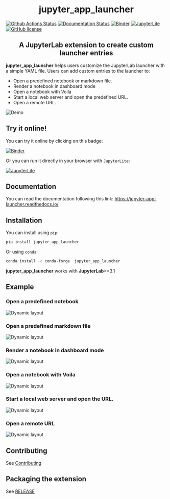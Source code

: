 <h1 align="center">jupyter_app_launcher</h1>

[![Github Actions Status](https://github.com/trungleduc/jupyter_app_launcher/workflows/Build/badge.svg)](https://github.com/trungleduc/jupyter_app_launcher/actions/workflows/build.yml) [![Documentation Status](https://readthedocs.org/projects/jupyter-app-launcher/badge/?version=latest)](https://jupyter-app-launcher.readthedocs.io/en/latest/?badge=latest) [![Binder](https://mybinder.org/badge_logo.svg)](https://mybinder.org/v2/gh/trungleduc/jupyter_app_launcher/main?urlpath=lab) [![JupyterLite](https://jupyterlite.rtfd.io/en/latest/_static/badge.svg)](https://trungleduc.github.io/jupyter_app_launcher/lab/index.html) [![GitHub license](https://badgen.net/github/license/trungleduc/jupyter_app_launcher)](https://github.com/trungleduc/jupyter_app_launcher/blob/master/LICENSE)

<h2 align="center"> A JupyterLab extension to create custom launcher entries </h2>

**jupyter_app_launcher** helps users customize the JupyterLab launcher with a simple YAML file. Users can add custom entries to the launcher to:

- Open a predefined notebook or markdown file.
- Render a notebook in dashboard mode
- Open a notebook with Voila
- Start a local web server and open the predefined URL.
- Open a remote URL.

![Demo](./docs/source/images/launcher-app.gif)

## Try it online!

You can try it online by clicking on this badge:

[![Binder](https://mybinder.org/badge_logo.svg)](https://mybinder.org/v2/gh/trungleduc/jupyter_app_launcher/main?urlpath=lab)

Or you can run it directly in your browser with `JupyterLite`:

[![JupyterLite](https://jupyterlite.rtfd.io/en/latest/_static/badge.svg)](https://trungleduc.github.io/jupyter_app_launcher/lab/index.html)

## Documentation

You can read the documentation following this link: https://jupyter-app-launcher.readthedocs.io/

## Installation

You can install using `pip`:

```bash
pip install jupyter_app_launcher
```

Or using `conda`:

```bash
conda install -c conda-forge  jupyter_app_launcher
```

**jupyter_app_launcher** works with **JupyterLab**>=3.1

## Example

### Open a predefined notebook

![Dynamic layout](./docs/source/images/notebook.gif)

### Open a predefined markdown file

![Dynamic layout](./docs/source/images/markdown.gif)

### Render a notebook in dashboard mode

![Dynamic layout](./docs/source/images/notebook-grid.gif)

### Open a notebook with Voila

![Dynamic layout](./docs/source/images/voila.gif)

### Start a local web server and open the URL.

![Dynamic layout](./docs/source/images/local-url.gif)

### Open a remote URL

![Dynamic layout](./docs/source/images/url.gif)

## Contributing

See [Contributing](https://jupyter-app-launcher.readthedocs.io/en/latest/develop-install.html)

## Packaging the extension

See [RELEASE](RELEASE.md)
